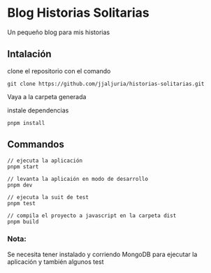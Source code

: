 # Blog Historias Solitarias

Un pequeño blog para mis historias

## Intalación

clone el repositorio con el comando

```
git clone https://github.com/jjaljuria/historias-solitarias.git
```

Vaya a la carpeta generada

instale dependencias

```
pnpm install
```

## Commandos

```
// ejecuta la aplicación
pnpm start

// levanta la aplicaión en modo de desarrollo
pnpm dev

// ejecuta la suit de test
pnpm test

// compila el proyecto a javascript en la carpeta dist
pnpm build
```

### Nota:

Se necesita tener instalado y corriendo MongoDB para ejecutar la aplicación y también algunos test
